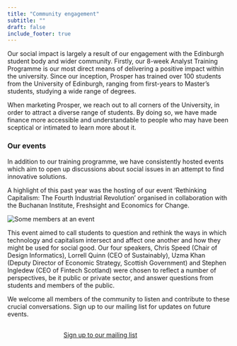 ```yaml
---
title: "Community engagement"
subtitle: ""
draft: false
include_footer: true
---
```


Our social impact is largely a result of our engagement with the Edinburgh student body and wider community. Firstly, our 8-week Analyst Training Programme is our most direct means of delivering a positive impact within the university. Since our inception, Prosper has trained over 100 students from the University of Edinburgh, ranging from first-years to Master’s students, studying a wide range of degrees.

When marketing Prosper, we reach out to all corners of the University, in order to attract a diverse range of students. By doing so, we have made finance more accessible and understandable to people who may have been sceptical or intimated to learn more about it.

### Our events

In addition to our training programme, we have consistently hosted events which aim to open up discussions about social issues in an attempt to find innovative solutions.

A highlight of this past year was the hosting of our event ‘Rethinking Capitalism: The Fourth Industrial Revolution’ organised in collaboration with the Buchanan Institute, Freshsight and Economics for Change.

![Some members at an event](/images/event.JPG)

This event aimed to call students to question and rethink the ways in which technology and capitalism intersect and affect one another and how they might be used for social good. Our four speakers, Chris Speed (Chair of Design Informatics), Lorrell Quinn (CEO of Sustainably), Uzma Khan (Deputy Director of Economic Strategy, Scottish Government) and Stephen Ingledew (CEO of Fintech Scotland) were chosen to reflect a number of perspectives, be it public or private sector, and answer questions from students and members of the public.

We welcome all members of the community to listen and contribute to these crucial conversations. Sign up to our mailing list for updates on future events.

<a href="http://eepurl.com/dEBYnX">
<span class="button signup-button rounded secondary-btn raised" style="width: 250px; margin: auto; margin-top: 30px; display: flex;">
    Sign up to our mailing list
</span>
</a>
